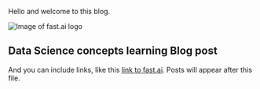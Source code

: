 Hello and welcome to this blog. 

![Image of fast.ai logo](images/untitled(3).png)

## Data Science concepts learning Blog post

And you can include links, like this [link to fast.ai](https://www.fast.ai). Posts will appear after this file. 
